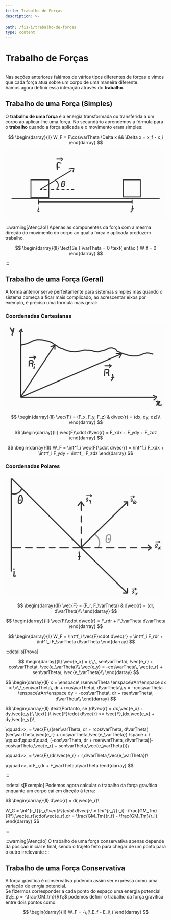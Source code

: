 ```yaml
---
title: Trabalho de Forças
description: >-

path: /fis-i/trabalho-de-forcas
type: content
---
```


# Trabalho de Forças

```toc

```

Nas seções anteriores falámos de vários tipos diferentes de forças e vimos que cada força atua sobre um corpo de uma maneira diferente.  
Vamos agora definir essa interação através do **trabalho**.

## Trabalho de uma Força (Simples)

O **trabalho de uma força** é a energia transformada ou transferida a um corpo ao aplicar-lhe uma força.
No secundário aprendemos a fórmula para o **trabalho** quando a força aplicada e o movimento eram simples:

$$
\begin{darray}{ll}
W_F = F\cos\varTheta \Delta x && \Delta x = x_f - x_i
\end{darray}
$$

![Trabalho da força basico](./assets/0003-work-simple.png#dark=2)

:::warning[Atenção!]
Apenas as componentes da força com a mesma direção do movimento do corpo ao qual a força é aplicada produzem trabalho.

$$
\begin{darray}{ll}
\text{Se } \varTheta = 0 \text{ então } W_f = 0
\end{darray}
$$

:::

## Trabalho de uma Força (Geral)

A forma anterior serve perfeitamente para sistemas simples mas quando o sistema começa a ficar mais complicado, ao acrescentar eixos por exemplo, é preciso uma formula mais geral:

### Coordenadas Cartesianas

![Trabalho da força geral](./assets/0003-work-complex-movement.png#dark=2)

$$
\begin{darray}{ll}
\vec{F} = (F_x, F_y, F_z) & d\vec{r} = (dx, dy, dz)\\
\end{darray}
$$

$$
\begin{darray}{ll}
\vec{F}\cdot d\vec{r} = F_xdx + F_ydy + F_zdz
\end{darray}
$$

$$
\begin{darray}{ll}
W_F = \int^f_i \vec{F}\cdot d\vec{r} = \int^f_i F_xdx + \int^f_i F_ydy + \int^f_i F_zdz
\end{darray}
$$

### Coordenadas Polares

![Trabalho da força geral](./assets/0003-polar-coordenates-work.png#dark=2)

$$
\begin{darray}{ll}
\vec{F} = (F_r, F_\varTheta) & d\vec{r} = (dr, d\varTheta)\\
\end{darray}
$$

$$
\begin{darray}{ll}
\vec{F}\cdot d\vec{r} = F_rdr + F_\varTheta d\varTheta
\end{darray}
$$

$$
\begin{darray}{ll}
W_F = \int^f_i \vec{F}\cdot d\vec{r} = \int^f_i F_rdr + \int^f_i F_\varTheta d\varTheta
\end{darray}
$$

:::details[Prova]

$$
\begin{darray}{ll}
\vec{e_x} = \;\,\, sen\varTheta\, \vec{e_r} + cos\varTheta\, \vec{e_\varTheta}\\
\vec{e_y} = -cos\varTheta\, \vec{e_r} + sen\varTheta\, \vec{e_\varTheta}\\
\end{darray}
$$

$$
\begin{darray}{ll}
x = \enspace\,rsen\varTheta \enspace\rArr\enspace dx = \>\,\,sen\varTheta\, dr + rcos\varTheta\, d\varTheta\\
y = -rcos\varTheta \enspace\rArr\enspace dy = -cos\varTheta\, dr + rsen\varTheta\, d\varTheta\\
\end{darray}
$$

$$
\begin{darray}{ll}
\text{Portanto, se }d\vec{r} = dx\,\vec{e_x} + dy\,\vec{e_y}:\\
\text{ }\\
\vec{F}\cdot d\vec{r} \>= \vec{F}\,(dx\,\vec{e_x} + dy\,\vec{e_y})\\

\qquad\>\>\, = \vec{F}\,((sen\varTheta\, dr + rcos\varTheta\, d\varTheta)(sen\varTheta\,\vec{e_r} + cos\varTheta\,\vec{e_\varTheta}) \space + \\
\qquad\qquad\quad\, (-cos\varTheta\, dr + rsen\varTheta\, d\varTheta)(-cos\varTheta\,\vec{e_r} + sen\varTheta\,\vec{e_\varTheta}))\\

\qquad\>\>\, = \vec{F}\,(dr\,\vec{e_r} + r\,d\varTheta\,\vec{e_\varTheta})\\

\qquad\>\>\, = F_r\,dr + F_\varTheta\,d\varTheta
\end{darray}
$$

:::

:::details[Exemplo]
Podemos agora calcular o trabalho da força gravítica enquanto um corpo cai em direção à terra:

$$
\begin{darray}{ll}
d\vec{r} = dr\,\vec{e_r}\\

W_G = \int^{r_f}_{r_i}\vec{F}\cdot d\vec{r} = \int^{r_f}_{r_i} -\frac{GM_Tm}{R²}\,\vec{e_r}\cdot\vec{e_r}\,dr = \frac{GM_Tm}{r_f} - \frac{GM_Tm}{r_i}
\end{darray}
$$

:::

:::warning[Atenção]
O trabalho de uma força conservativa apenas depende da posiçao inicial e final, sendo o trajeto feito para chegar de um ponto para o outro irrelevante
:::

## Trabalho de uma Força Conservativa

A força gravítica é conservativa podendo assim ser expressa como uma variação de enrgia potencial.  
Se fizermos corresponder a cada ponto do espaço uma energia potencial $\;E_p = -\frac{GM_tm}{R}\;$ podemos definir o trabalho da força gravítica entre dois pontos como:

$$
\begin{darray}{ll}
W_F = -\,(\,E_f - E_i\,)
\end{darray}
$$

<!--
Quando estivermos a analizar o movimento de um corpo, podemos, no geral, reduzi-lo a apenas um ponto, simplificando o problema.

Isto deve-se ao facto de que todas as partes do corpo descrevem o mesmo movimento:
se tivermos um carro em movimento, tanto as portas, os bancos, o volante e mesmo o condutor movimentam-se à mesma
velocidade e têm uma posição sempre igual entre si. Podemos assim, neste caso, considerar o carro
como apenas um ponto e estudar o movimento desse ponto.

Ao ponto que resulta desta redução, chamamos [**ponto material**](color:green).

:::warning[Atenção!]
**Atenção que nem sempre podemos efetuar esta redução.**
Por exemplo, se estivermos a estudar o movimento rotacional de um berlide, não podemos reduzir o berlinde a um ponto.
:::

## Posição

Antes de podermos definir os conceitos abaixo, precisamos de descrever a posição atual de um corpo, em função do tempo.
Assim, a posição de um corpo, já para 3 dimensões, é:

$$
\vec r = x(t) \vec e_x + y(t) \vec e_y + z(t) \vec e_z
$$

## Deslocamento e Trajetória

Quando um corpo se move do ponto A a um ponto B, temos:

- **Deslocamento**: é o vetor que une o ponto A ao ponto B. É uma linha reta e independente do caminho.
- **Trajetória/Caminho**: é o percurso que o corpo faz do ponto A ao ponto B.

![Deslocamento e Caminho](./assets/0001-path.png#dark=1)

O deslocamento é então dado por:

$$
\Delta \vec r = \vec r_2 - \vec r_1 = \Delta x \vec e_x + \Delta y \vec e_y + \Delta z \vec e_z
$$

## Velocidade Média

A velocidade média define-se como o quociente entre o deslocamento e o intervalo de tempo desse deslocamento.

$$
\begin{aligned}
\vec v_m &= \frac{\Delta \vec r}{\Delta t}\\
&= \frac{\vec r_2 - \vec r_1}{t_2 - t_1}\\
&= \frac{\Delta x}{\Delta t} \vec e_x + \frac{\Delta y}{\Delta t} \vec e_y + \frac{\Delta z}{\Delta t} \vec e_z
\end{aligned}
$$

## Velocidade Instantânea

A velocidade instantânea é a velocidade do corpo num certo instante.
Podemos pensar nisto como uma velocidade média num intervalo muito pequeno (na realidade, este é o conceito de derivada).

Assim, a velocidade instantânea é a derivada da posição:

$$
\begin{aligned}
\vec v(t) &= \left(\frac{\d x}{\d t}\right) \vec e_x + \left(\frac{\d y}{\d t}\right) \vec e_y + \left(\frac{\d z}{\d t}\right) \vec e_z\\
&= v_x \vec e_x + v_y \vec e_y + v_z \vec e_z
\end{aligned}
$$

As unidades SI da velocidade são $\op{ms}^{-1}$.

## Aceleração Média e Instantânea

A aceleração é para a velocidade o que a velocidade é para a posição.

Assim, temos que a **aceleração média** é:

$$
\begin{aligned}
\vec a_m &= \frac{\Delta \vec v}{\Delta t}\\
&= \frac{\vec v_2 - \vec v_1}{t_2 - t_1}\\
&= \frac{\Delta v_x}{\Delta t}\vec e_x + \frac{\Delta v_y}{\Delta t}\vec e_y + \frac{\Delta v_z}{\Delta t}\vec e_z\\
&= a_{mx} \vec e_x + a_{my} \vec e_y + a_{mz} \vec e_z
\end{aligned}
$$

E que a **aceleração instantânea** é:

$$
\begin{aligned}
\vec a(t) &= \left(\frac{\d v_x}{\d t}\right) \vec e_x + \left(\frac{\d v_y}{\d t}\right) \vec e_y + \left(\frac{\d v_z}{\d t}\right) \vec e_z\\
&= a_x \vec e_x + a_y \vec e_y + a_z \vec e_z
\end{aligned}
$$

As unidades SI da aceleração são $\op{ms}^{-2}$.

## Aplicações em Situações Reais

### Travagem de um Veículo

Normalmente, quando falamos de uma travagem de um veículo, existem dois momentos distintos onde podemos estudar o seu movimento:

- [**Momento de reação**](color:orange): o condutor do veículo avistou o obstáculo e reage ao mesmo, iniciando a travagem.
  Ao tempo entre o avistamento do obstáculo e o início da travagem chamamos [**tempo de reação**](color:orange).
- [**Momento de travagem**](color:yellow): a travagem é iniciada e o veículo reduz a sua velocidade com aceleração constante, até ser imobilizado.
  A este intervalo de tempo, desde o início da travagem até à imobilização do veículo, chamamos de [**tempo de travagem**](color:yellow).

Podemos observar como variam a posição, velocidade e aceleração do veículo durante estes dois momentos:

![Gráficos posição, velocidade e aceleração em função do tempo](./assets/0001-vehicle-breaking-graphs.svg#dark=2)

:::info[Exemplo]

**Um carro viaja a $45 \op{km/h}$ numa estrada quando avista um semáforo vermelho.**
**O condutor do carro, após avistar o semáforo, demora $1.5 \op{s}$ a iniciar a travagem.**
**Ao travar, o carro é sujeito a uma aceleração de módulo $5 \op{ms}^{-2}$, terminando a travagem mesmo junto ao semáforo.**
**Qual a distância do carro ao semáforo, quando o avistou?**

O primeiro passo neste tipo de problemas é converter as unidades para o mais adequado.
Neste caso, dá-nos mais jeito utilizar metros e segundos, pelo que temos de passar a velocidade inicial para $\op{m/s}$.

$$
v_i = 45 \op{km/h} = 12.5 \op{m/s}
$$

Precisamos então, para chegar à resposta do problema, de determinar a distância percorrida pelo veículo
desde o momento do avistamento do obstáculo até à sua imobilização.
Dividimos assim nos dois momentos que foram referidos acima, calculando a distância percorrida em cada um deles.

- [**Momento de reação**](color:orange)

  O tempo de reação do condutor foi de $t_r = 1.5 \op{s}$,
  pelo que temos de calcular a distância percorrida pelo carro durante
  esse intervalo de tempo a $45 \op{km/h}$, isto é, a $12.5 \op{m/s}$.

  A [equação das posições](/fis-i/guides/recap-highschool#equações-do-movimento) que descreve este movimento é:

  $$
  \vec r(t) = 12.5t~\vec e_x\quad (\op{m})
  $$

  ou mais simplesmente, a uma dimensão,

  $$
  x(t) = 12.5t\quad (\op{m})
  $$

  Assim, a distância percorrida durante o tempo de reação foi

  $$
  x(1.5) = 12.5 \times 1.5 = 18.75 \op{m}
  $$

- [**Momento de travagem**](color:yellow)

  Neste momento já não sabemos qual foi a duração da travagem, pelo que antes de conseguirmos calcular a distância
  percorrida durante a travagem, temos de calcular o tempo de travagem.
  Estamos perante um **movimento uniformemente retardado**.

  A [equação das posições](/fis-i/guides/recap-highschool#equações-do-movimento) que descreve este movimento é:

  $$
  \vec r(t) = \left(18.75 + 12.5 t - \frac{5}{2} t^2\right) \vec e_x\quad (\op{m})
  $$

  ou mais simplesmente, a uma dimensão,

  $$
  x(t) = 18.75 + 12.5 t - \frac{5}{2} t^2\quad (\op{m})
  $$

  É de realçar que a aceleração tem sinal negativo visto que tem sentido contrário ao movimento.

  Assim, o tempo de travagem do veículo é o tempo decorrido até à velocidade do veículo ser nula.
  Para isso, necessitamos da [equação da velocidade](/fis-i/guides/recap-highschool#equações-do-movimento) deste movimento.

  $$
  v_x(t) = 12.5 - 5t
  $$

  E podemos então descobrir qual o instante em que o veículo é imobilizado.

  $$
  v_x(t) = 0 \Leftrightarrow 12.5 - 5t = 0 \Leftrightarrow t = 2.5 \op{s}
  $$

  Assim, o tempo de travagem é $t_t = 2.5 \op{s}$, pelo que podemos finalmente calcular a distância percorrida durante a travagem:

  $$
  x(2.5) = 18.75 + 12.5 \times 2.5 - \frac{5}{2} \times (2.5)^2 = 34.38 \op{m}
  $$

Juntando a distância percorrida nos dois momentos, chegamos à distância entre o ponto de avistamento do semáforo e o semáforo:

$$
d = 18.75 + 34.38 = 53.13 \op{m}
$$

Os gráficos que representam este movimento são:

![Gráficos posição, velocidade e aceleração em função do tempo do exemplo](./assets/0001-vehicle-breaking-graphs-example.svg#dark=2)

:::

### Lançamento Vertical

Quando lançamos um corpo na vertical, este descreve um movimento para cima, seguido de uma queda até ao chão.
No movimento que vamos estudar, apenas uma única força atua no corpo, a **força gravítica**:
por simplificação, desprezamos a ação de todas as outras forças (resistência do ar, vento, etc).

Durante o [**movimento ascendente**](color:orange), a força gravítica (e consequentemente a aceleração,
visto que a força resultante e a aceleração têm sempre a mesma direção/sentido, pela [Segunda Lei de Newton](/fis-i/guides/recap-highschool#segunda-lei))
atua no sentido contrário ao movimento, diminuindo a velocidade do corpo.
Isto claramente corresponde à realidade, pois se atirarmos um objeto para cima ele só consegue atingir uma certa altura.

Após chegar ao ponto mais alto (altura máxima), o corpo inverte o sentido do movimento e inicia o seu [**movimento descendente**](color:yellow).

No [**movimento descendente**](color:yellow), o corpo aumenta a sua velocidade, visto que a aceleração tem agora o sentido do movimento.
Após embater no chão, podemos ter dois casos:

- o corpo fica no chão (por exemplo, uma bola de golfe na relva)
- o corpo ressalta, repetindo uma ou mais vezes o movimento ascendente e descendente (por exemplo, uma bola saltitona num chão liso)

Por simplificação, a maioria dos casos estudados enquadram-se na primeira opção, podendo desprezar qualquer ressalto
(geralmente temos apenas de descobrir o tempo até ao primeiro embate no chão, a altura máxima atingida, etc).

Podemos observar como variam a posição, velocidade e aceleração do corpo durante estes dois movimentos:

![Gráficos posição, velocidade e aceleração em função do tempo](./assets/0001-vertical-throw-graphs.svg#dark=2)

:::info[Exemplo]

**Uma bola é lançada para cima do 2º andar de um prédio, situado a $15 \op{m}$ do chão,**
**com uma velocidade inicial de $6 \op{m/s}$.**
**Considerado a aceleração gravítica $g = 9.8 \op{m/s}^2$ e desprezando a ação te todas as outras forças, determine o seguinte:**

**a) A altura máxima atingida pela bola.**

A prioridade neste tipo de exercícios é definir o movimento do corpo através das [equações do movimento](/fis-i/guides/recap-highschool#equações-do-movimento).
Podemos considerar o sentido do eixo dos $yy$ como preferirmos, mas neste caso iremos considerar o sentido positivo de baixo para cima.
É indiferente, desde que seja consistente ao longo da resolução do exercício.

$$
\begin{aligned}
y(t) &= 15 + 6t - \frac{9.8}{2} t^2\\
v_y(t) &= 6 - 9.8 t
\end{aligned}
$$

A bola atinge a altura máxima quando inverte o sentido do movimento, isto é, quando a sua velocidade é nula.
Como tal, o instante em que a bola está na altura máxima é dado por

$$
v_y(t) = 0 \Leftrightarrow 6-9.8 t = 0 \Leftrightarrow t = 0.612 \op{s}
$$

Podemos fazer corresponder uma posição a este instante, substituindo em $y(t)$:

$$
y(0.612) = 15 + 6 \times 0.612 - \frac{9.8}{2} \times (0.612)^2 = 16.84 \op{m}
$$

Assim, a altura máxima atingida pela bola é $16.84 \op{m}$, relativamente ao chão.

**b) O tempo desde o lançamento até a bola embater no chão.**

Para determinarmos quando tempo demora a bola a embater no chão, apenas necessitamos de
determinar o instante em que a sua altura é zero.

$$
y(t) = 0 \Leftrightarrow 15 + 6t - \frac{9.8}{2} t^2 = 0 \Leftrightarrow t = -1.24 \op{s}~\lor~t = 2.47 \op{s}
$$

O valor negativo para o tempo não faz sentido no contexto do problema, pelo que o descartamos:

$$
\xcancel{t = -1.24 \op{s}}~\lor~t = 2.47 \op{s} \implies t = 2.47 \op{s}
$$

Assim, a bola demora $2.47 \op{s}$ desde o lançamento até embater no chão.

**c) A velocidade com que a bola embate no chão.**

Já sabemos o instante em que a bola embate no chão, pelo que temos apenas de substituir na equação da velocidade.

$$
v_y(2.47) = 6 - 9.8 \times 2.47 = -18.21 \op{m/s}
$$

Assim, a bola embate no chão a $-18.21 \op{m/s}$.

---

Os gráficos que representam este movimento são:

![Gráficos posição, velocidade e aceleração em função do tempo do exemplo](./assets/0001-vertical-throw-graphs-example.svg#dark=2)
:::
--->
